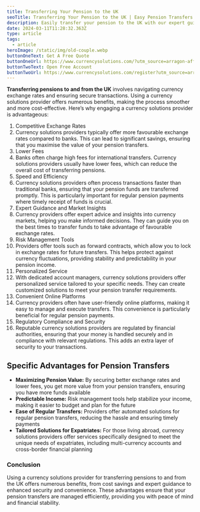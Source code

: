 ```yaml
---
title: Transferring Your Pension to the UK
seoTitle: Transferring Your Pension to the UK | Easy Pension Transfers
description: Easily transfer your pension to the UK with our expert guidance. Learn about tax implications, transfer options, and how to maximize your pension value
date: 2024-03-11T11:28:32.363Z
type: article
tags:
  - article
heroImage: /static/img/old-couple.webp
buttonOneText: Get A Free Quote
buttonOneUrl: https://www.currencysolutions.com/?utm_source=arragon-affiliates
buttonTwoText: Open Free Account
buttonTwoUrl: https://www.currencysolutions.com/register?utm_source=arragon-affiliates
---
```

**Transferring pensions to and from the UK** involves navigating currency exchange rates and ensuring secure transactions. Using a currency solutions provider offers numerous benefits, making the process smoother and more cost-effective. Here’s why engaging a currency solutions provider is advantageous:

1. Competitive Exchange Rates
2. Currency solutions providers typically offer more favourable exchange rates compared to banks. This can lead to significant savings, ensuring that you maximise the value of your pension transfers.
3. Lower Fees
4. Banks often charge high fees for international transfers. Currency solutions providers usually have lower fees, which can reduce the overall cost of transferring pensions.
5. Speed and Efficiency
6. Currency solutions providers often process transactions faster than traditional banks, ensuring that your pension funds are transferred promptly. This is particularly important for regular pension payments where timely receipt of funds is crucial.
7. Expert Guidance and Market Insights
8. Currency providers offer expert advice and insights into currency markets, helping you make informed decisions. They can guide you on the best times to transfer funds to take advantage of favourable exchange rates.
9. Risk Management Tools
10. Providers offer tools such as forward contracts, which allow you to lock in exchange rates for future transfers. This helps protect against currency fluctuations, providing stability and predictability in your pension income.
11. Personalized Service
12. With dedicated account managers, currency solutions providers offer personalized service tailored to your specific needs. They can create customized solutions to meet your pension transfer requirements.
13. Convenient Online Platforms
14. Currency providers often have user-friendly online platforms, making it easy to manage and execute transfers. This convenience is particularly beneficial for regular pension payments.
15. Regulatory Compliance and Security
16. Reputable currency solutions providers are regulated by financial authorities, ensuring that your money is handled securely and in compliance with relevant regulations. This adds an extra layer of security to your transactions.

## Specific Advantages for Pension Transfers

* **Maximizing Pension Value:** By securing better exchange rates and lower fees, you get more value from your pension transfers, ensuring you have more funds available
* **Predictable Income:** Risk management tools help stabilize your income, making it easier to budget and plan for the future
* **Ease of Regular Transfers:** Providers offer automated solutions for regular pension transfers, reducing the hassle and ensuring timely payments
* **Tailored Solutions for Expatriates:** For those living abroad, currency solutions providers offer services specifically designed to meet the unique needs of expatriates, including multi-currency accounts and cross-border financial planning

### Conclusion

Using a currency solutions provider for transferring pensions to and from the UK offers numerous benefits, from cost savings and expert guidance to enhanced security and convenience. These advantages ensure that your pension transfers are managed efficiently, providing you with peace of mind and financial stability.
